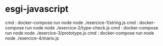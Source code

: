# esgi-javascript 

cmd : docker-compose run node node ./exercice-1/string.js
cmd : docker-compose run node node ./exercice-2/type-check.js
cmd : docker-compose run node node ./exercice-3/prototype.js
cmd : docker-compose run node node ./exercice-4/mario.js